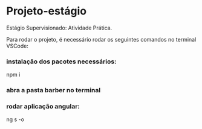 # Projeto-estágio
Estágio Supervisionado: Atividade Prática.

Para rodar o projeto, é necessário rodar os seguintes comandos no terminal VSCode:

### instalação dos pacotes necessários:
npm i

### abra a pasta barber no terminal

### rodar aplicação angular:
ng s -o



